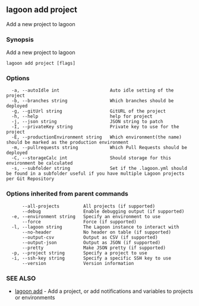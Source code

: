 ## lagoon add project

Add a new project to lagoon

### Synopsis

Add a new project to lagoon

```
lagoon add project [flags]
```

### Options

```
  -a, --autoIdle int                   Auto idle setting of the project
  -b, --branches string                Which branches should be deployed
  -g, --gitUrl string                  GitURL of the project
  -h, --help                           help for project
  -j, --json string                    JSON string to patch
  -I, --privateKey string              Private key to use for the project
  -E, --productionEnvironment string   Which environment(the name) should be marked as the production environment
  -m, --pullrequests string            Which Pull Requests should be deployed
  -C, --storageCalc int                Should storage for this environment be calculated
  -s, --subfolder string               Set if the .lagoon.yml should be found in a subfolder useful if you have multiple Lagoon projects per Git Repository
```

### Options inherited from parent commands

```
      --all-projects         All projects (if supported)
      --debug                Enable debugging output (if supported)
  -e, --environment string   Specify an environment to use
      --force                Force (if supported)
  -l, --lagoon string        The Lagoon instance to interact with
      --no-header            No header on table (if supported)
      --output-csv           Output as CSV (if supported)
      --output-json          Output as JSON (if supported)
      --pretty               Make JSON pretty (if supported)
  -p, --project string       Specify a project to use
  -i, --ssh-key string       Specify a specific SSH key to use
      --version              Version information
```

### SEE ALSO

* [lagoon add](lagoon_add.md)	 - Add a project, or add notifications and variables to projects or environments

